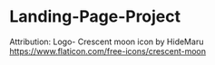 # Landing-Page-Project

Attribution:
Logo- Crescent moon icon by HideMaru https://www.flaticon.com/free-icons/crescent-moon
